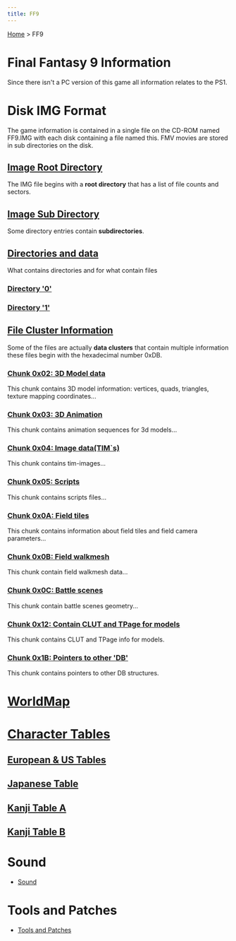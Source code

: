 ```yaml
---
title: FF9
---
```


[Home](/Main%20Page.md) > FF9

# Final Fantasy 9 Information

Since there isn't a PC version of this game all information relates to
the PS1.

# Disk IMG Format

The game information is contained in a single file on the CD-ROM named
FF9.IMG with each disk containing a file named this. FMV movies are
stored in sub directories on the disk.

## [Image Root Directory][]

The IMG file begins with a **root directory** that has a list of file
counts and sectors.

## [Image Sub Directory][]

Some directory entries contain **subdirectories**.

## [Directories and data][]

What contains directories and for what contain files

### [Directory '0'][]

### [Directory '1'][]

## [File Cluster Information][]

Some of the files are actually **data clusters** that contain multiple
information these files begin with the hexadecimal number 0xDB.

### [Chunk 0x02: 3D Model data][]

This chunk contains 3D model information: vertices, quads, triangles,
texture mapping coordinates...

### [Chunk 0x03: 3D Animation][]

This chunk contains animation sequences for 3d models...

### [Chunk 0x04: Image data(TIM\`s)][]

This chunk contains tim-images...

### [Chunk 0x05: Scripts][]

This chunk contains scripts files...

### [Chunk 0x0A: Field tiles][]

This chunk contains information about field tiles and field camera
parameters...

### [Chunk 0x0B: Field walkmesh][]

This chunk contain field walkmesh data...

### [Chunk 0x0C: Battle scenes][]

This chunk contain battle scenes geometry...

### [Chunk 0x12: Contain CLUT and TPage for models][]

This chunk contains CLUT and TPage info for models.

### [Chunk 0x1B: Pointers to other 'DB'][]

This chunk contains pointers to other DB structures.

# [WorldMap][]

# [Character Tables][]

## [European & US Tables][]

## [Japanese Table][]

## [Kanji Table A][]

## [Kanji Table B][]

# Sound

-   [Sound][]

# Tools and Patches

-   [Tools and Patches][]

  [Image Root Directory]: /FF9/IMGRootDir.md "wikilink"
  [Image Sub Directory]: /FF9/IMGSubDir.md "wikilink"
  [Directories and data]: /FF9/Dirs.md "wikilink"
  [Directory '0']: /FF9/Dirs/00.md "wikilink"
  [Directory '1']: /FF9/Dirs/01.md "wikilink"
  [File Cluster Information]: /FF9/File/Data.md "wikilink"
  [Chunk 0x02: 3D Model data]: /FF9/File/0x02.md "wikilink"
  [Chunk 0x03: 3D Animation]: /FF9/File/0x03.md "wikilink"
  [Chunk 0x04: Image data(TIM\`s)]: /FF9/File/0x04.md "wikilink"
  [Chunk 0x05: Scripts]: /FF9/File/0x05.md "wikilink"
  [Chunk 0x0A: Field tiles]: /FF9/File/0x0A.md "wikilink"
  [Chunk 0x0B: Field walkmesh]: /FF9/File/0x0B.md "wikilink"
  [Chunk 0x0C: Battle scenes]: /FF9/File/0x0C.md "wikilink"
  [Chunk 0x12: Contain CLUT and TPage for models]: /FF9/File/0x12.md
    "wikilink"
  [Chunk 0x1B: Pointers to other 'DB']: /FF9/File/0x1B.md "wikilink"
  [WorldMap]: /FF9/WorldMap.md "wikilink"
  [Character Tables]: /FF9/CharTables.md "wikilink"
  [European & US Tables]: /FF9/CharTables.md#Character%20Table%20for%20EU%20.26%20US%20version
    "wikilink"
  [Japanese Table]: /FF9/CharTables.md#Character%20Table%20for%20JP%20version
    "wikilink"
  [Kanji Table A]: /FF9/CharTables.md#Kanji%20Table%20A "wikilink"
  [Kanji Table B]: /FF9/CharTables.md#Kanji%20Table%20B "wikilink"
  [Sound]: /FF9/Sound.md "wikilink"
  [Tools and Patches]: /FF9/Tools.md "wikilink"
